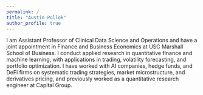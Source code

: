 ```yaml
---
permalink: /
title: "Austin Pollok"
author_profile: true
---
```


<div class="intro intro--accent content-narrow">
  <p class="intro__text lead">
    I am Assistant Professor of Clinical Data Science and Operations and have a joint appointment in Finance and Business Economics at USC Marshall School of Business. I conduct applied research in quantitative finance and machine learning, with applications in trading, volatility forecasting, and portfolio optimization. I have worked with AI companies, hedge funds, and DeFi firms on systematic trading strategies, market microstructure, and derivatives pricing, and previously worked as a quantitative research engineer at Capital Group.
  </p>
</div> 